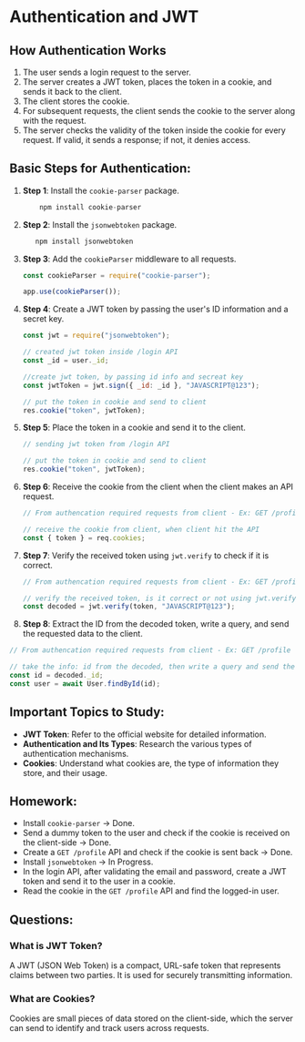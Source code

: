 # Authentication and JWT

## How Authentication Works

1. The user sends a login request to the server.
2. The server creates a JWT token, places the token in a cookie, and sends it back to the client.
3. The client stores the cookie.
4. For subsequent requests, the client sends the cookie to the server along with the request.
5. The server checks the validity of the token inside the cookie for every request. If valid, it sends a response; if not, it denies access.

## Basic Steps for Authentication:

1. **Step 1**: Install the `cookie-parser` package.
   ```javascript
       npm install cookie-parser
   ```
2. **Step 2**: Install the `jsonwebtoken` package.
   ```javascript
      npm install jsonwebtoken
   ```
3. **Step 3**: Add the `cookieParser` middleware to all requests.

   ```javascript
   const cookieParser = require("cookie-parser");

   app.use(cookieParser());
   ```

4. **Step 4**: Create a JWT token by passing the user's ID information and a secret key.

   ```javascript
   const jwt = require("jsonwebtoken");

   // created jwt token inside /login API
   const _id = user._id;

   //create jwt token, by passing id info and secreat key
   const jwtToken = jwt.sign({ _id: _id }, "JAVASCRIPT@123");

   // put the token in cookie and send to client
   res.cookie("token", jwtToken);
   ```

5. **Step 5**: Place the token in a cookie and send it to the client.

   ```javascript
   // sending jwt token from /login API

   // put the token in cookie and send to client
   res.cookie("token", jwtToken);
   ```

6. **Step 6**: Receive the cookie from the client when the client makes an API request.

   ```javascript
   // From authencation required requests from client - Ex: GET /profile

   // receive the cookie from client, when client hit the API
   const { token } = req.cookies;
   ```

7. **Step 7**: Verify the received token using `jwt.verify` to check if it is correct.

   ```javascript
   // From authencation required requests from client - Ex: GET /profile

   // verify the received token, is it correct or not using jwt.verify method
   const decoded = jwt.verify(token, "JAVASCRIPT@123");
   ```

8. **Step 8**: Extract the ID from the decoded token, write a query, and send the requested data to the client.

```javascript
// From authencation required requests from client - Ex: GET /profile

// take the info: id from the decoded, then write a query and send the response data to client;
const id = decoded._id;
const user = await User.findById(id);
```

## Important Topics to Study:

- **JWT Token**: Refer to the official website for detailed information.
- **Authentication and Its Types**: Research the various types of authentication mechanisms.
- **Cookies**: Understand what cookies are, the type of information they store, and their usage.

## Homework:

- Install `cookie-parser` → Done.
- Send a dummy token to the user and check if the cookie is received on the client-side → Done.
- Create a `GET /profile` API and check if the cookie is sent back → Done.
- Install `jsonwebtoken` → In Progress.
- In the login API, after validating the email and password, create a JWT token and send it to the user in a cookie.
- Read the cookie in the `GET /profile` API and find the logged-in user.

## Questions:

### What is JWT Token?

A JWT (JSON Web Token) is a compact, URL-safe token that represents claims between two parties. It is used for securely transmitting information.

### What are Cookies?

Cookies are small pieces of data stored on the client-side, which the server can send to identify and track users across requests.
